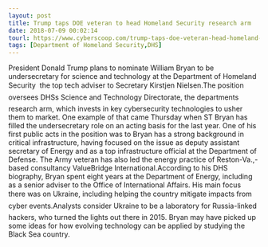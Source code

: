 ```yaml
---
layout: post
title: Trump taps DOE veteran to head Homeland Security research arm
date: 2018-07-09 00:02:14
tourl: https://www.cyberscoop.com/trump-taps-doe-veteran-head-homeland-security-research-arm/?category_news=technology
tags: [Department of Homeland Security,DHS]
---
```

President Donald Trump plans to nominate William Bryan to be undersecretary for science and technology at the Department of Homeland Security  the top tech adviser to Secretary Kirstjen Nielsen.The position oversees DHSs Science and Technology Directorate, the departments research arm, which invests in key cybersecurity technologies to usher them to market. One example of that came Thursday when ST Bryan has filled the undersecretary role on an acting basis for the last year. One of his first public acts in the position was to Bryan has a strong background in critical infrastructure, having focused on the issue as deputy assistant secretary of Energy and as a top infrastructure official at the Department of Defense. The Army veteran has also led the energy practice of Reston-Va.,-based consultancy ValueBridge International.According to his DHS biography, Bryan spent eight years at the Department of Energy, including as a senior adviser to the Office of International Affairs. His main focus there was on Ukraine, including helping the country mitigate impacts from cyber events.Analysts consider Ukraine to be a laboratory for Russia-linked hackers, who turned the lights out there in 2015. Bryan may have picked up some ideas for how evolving technology can be applied by studying the Black Sea country.